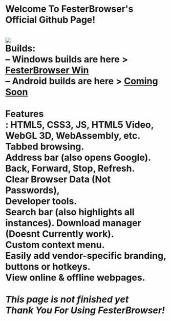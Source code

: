 <h1>Welcome To FesterBrowser's Official Github Page!<h1>
<img src="https://image.jimcdn.com/app/cms/image/transf/dimension=300x10000:format=png/path/s794d6cfdb8536537/image/iba1b4c3c7394cc2a/version/1701467466/image.png" style="max-width: 100%;"><br />
Builds:<br />            
– Windows builds are here > <a href="https://github.com/Jimputinfn/FesterBrowser/releases/tag/FesterBrowser2.3">FesterBrowser Win</a><br />
– Android builds are here > <a href="https://github.com/Jimputinfn/FesterBrowser/releases/tag/FesterBrowser2.3">Coming Soon</a>
<br />
  <br />
 Features<br />: HTML5, CSS3, JS, HTML5 Video, WebGL 3D, WebAssembly, etc.<br /> Tabbed browsing.<br /> Address bar (also opens Google).<br /> Back, Forward, Stop, Refresh.<br /> Clear Browser Data (Not Passwords),<br /> Developer tools.<br /> Search bar (also highlights all instances). Download manager (Doesnt Currently work).<br /> Custom context menu.<br /> Easily add vendor-specific branding, buttons or hotkeys.<br /> View online & offline webpages. 
<br />   
<br />   
<em>This page is not finished yet</em><br />   
<em>Thank You For Using FesterBrowser!</em>
